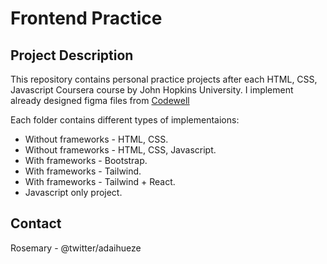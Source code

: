 # Frontend Practice

## Project Description

This repository contains personal practice projects after each HTML, CSS, Javascript Coursera course by John Hopkins University. I implement already designed figma files from [Codewell](https://www.codewell.cc/)

Each folder contains different types of implementaions: 

- Without frameworks - HTML, CSS.
- Without frameworks - HTML, CSS, Javascript.
- With frameworks - Bootstrap.
- With frameworks - Tailwind.
- With frameworks - Tailwind + React.
- Javascript only project.


## Contact
Rosemary - @twitter/adaihueze

